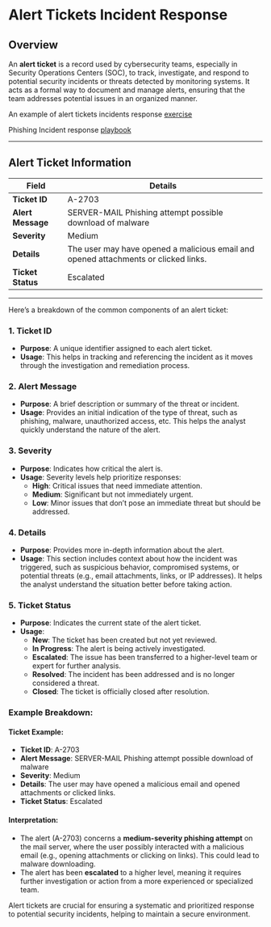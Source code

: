 # Alert Tickets Incident Response
## Overview

An **alert ticket** is a record used by cybersecurity teams, especially in Security Operations Centers (SOC), to track, investigate, and respond to potential security incidents or threats detected by monitoring systems. It acts as a formal way to document and manage alerts, ensuring that the team addresses potential issues in an organized manner.

An example of alert tickets incidents response [exercise](https://docs.google.com/document/d/1lsOLh_3rDDqzWnmBux-kVXLdH0ovOowq_1PQxnHkqfY/edit?usp=drive_link)

Phishing Incident response [playbook](https://docs.google.com/document/d/17BcgfUYpjymrkOHhB5a9Hez-b4jb6sBmAwr69VFmOXU/edit?usp=drive_link)

---

## Alert Ticket Information

| **Field**        | **Details**                                                            |
|------------------|------------------------------------------------------------------------|
| **Ticket ID**    | A-2703                                                                 |
| **Alert Message**| SERVER-MAIL Phishing attempt possible download of malware               |
| **Severity**     | Medium                                                                 |
| **Details**      | The user may have opened a malicious email and opened attachments or clicked links. |
| **Ticket Status**| Escalated                                                              |

---
Here’s a breakdown of the common components of an alert ticket:

### 1. **Ticket ID**
   - **Purpose**: A unique identifier assigned to each alert ticket.
   - **Usage**: This helps in tracking and referencing the incident as it moves through the investigation and remediation process.

### 2. **Alert Message**
   - **Purpose**: A brief description or summary of the threat or incident.
   - **Usage**: Provides an initial indication of the type of threat, such as phishing, malware, unauthorized access, etc. This helps the analyst quickly understand the nature of the alert.

### 3. **Severity**
   - **Purpose**: Indicates how critical the alert is.
   - **Usage**: Severity levels help prioritize responses:
     - **High**: Critical issues that need immediate attention.
     - **Medium**: Significant but not immediately urgent.
     - **Low**: Minor issues that don’t pose an immediate threat but should be addressed.

### 4. **Details**
   - **Purpose**: Provides more in-depth information about the alert.
   - **Usage**: This section includes context about how the incident was triggered, such as suspicious behavior, compromised systems, or potential threats (e.g., email attachments, links, or IP addresses). It helps the analyst understand the situation better before taking action.

### 5. **Ticket Status**
   - **Purpose**: Indicates the current state of the alert ticket.
   - **Usage**:
     - **New**: The ticket has been created but not yet reviewed.
     - **In Progress**: The alert is being actively investigated.
     - **Escalated**: The issue has been transferred to a higher-level team or expert for further analysis.
     - **Resolved**: The incident has been addressed and is no longer considered a threat.
     - **Closed**: The ticket is officially closed after resolution.

### Example Breakdown:

#### Ticket Example: 
- **Ticket ID**: A-2703
- **Alert Message**: SERVER-MAIL Phishing attempt possible download of malware
- **Severity**: Medium
- **Details**: The user may have opened a malicious email and opened attachments or clicked links.
- **Ticket Status**: Escalated

#### Interpretation:
- The alert (A-2703) concerns a **medium-severity phishing attempt** on the mail server, where the user possibly interacted with a malicious email (e.g., opening attachments or clicking on links). This could lead to malware downloading.
- The alert has been **escalated** to a higher level, meaning it requires further investigation or action from a more experienced or specialized team.

Alert tickets are crucial for ensuring a systematic and prioritized response to potential security incidents, helping to maintain a secure environment.
